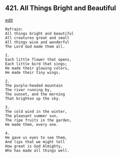 
## 421.  All Things Bright and Beautiful
[edit](https://docs.google.com/document/d/1ZDR8bNSCo13MXZLU5xDx4Oim3RDcQ-VQ/edit?mode=html)



    Refrain:
    All things bright and beautiful 
    All creatures great and small 
    All things wise and wonderful 
    The Lord God made them all. 

    1.
    Each little flower that opens, 
    Each little bird that sings; 
    He made their glowing colors, 
    He made their tiny wings. 

    2.
    The purple-headed mountain 
    The river running by, 
    The sunset, and the morning 
    That brighten up the sky. 

    3.
    The cold wind in the winter, 
    The pleasant summer sun, 
    The ripe fruits in the garden, 
    He made them, every one. 

    4.
    He gave us eyes to see them, 
    And lips that we might tell 
    How great is God Almighty, 
    Who has made all things well.
